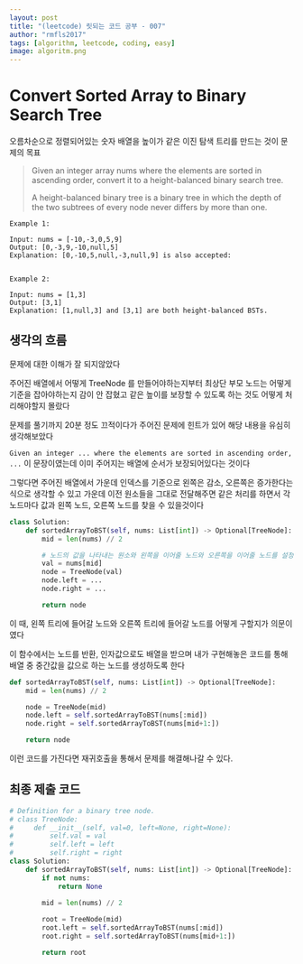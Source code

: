 ```yaml
---
layout: post
title: "(leetcode) 릿되는 코드 공부 - 007"
author: "rmfls2017"
tags: [algorithm, leetcode, coding, easy]
image: algoritm.png
---
```


# Convert Sorted Array to Binary Search Tree

오름차순으로 정렬되어있는 숫자 배열을 높이가 같은 이진 탐색 트리를 만드는 것이 문제의 목표

> Given an integer array nums where the elements are sorted in ascending order, convert it to a height-balanced binary search tree.
>
> A height-balanced binary tree is a binary tree in which the depth of the two subtrees of every node never differs by more than one.

```text
Example 1:

Input: nums = [-10,-3,0,5,9]
Output: [0,-3,9,-10,null,5]
Explanation: [0,-10,5,null,-3,null,9] is also accepted:


Example 2:

Input: nums = [1,3]
Output: [3,1]
Explanation: [1,null,3] and [3,1] are both height-balanced BSTs.
```

## 생각의 흐름

문제에 대한 이해가 잘 되지않았다

주어진 배열에서 어떻게 TreeNode 를 만들어야하는지부터 최상단 부모 노드는 어떻게 기준을 잡아야하는지 감이 안 잡혔고 같은 높이를 보장할 수 있도록 하는 것도 어떻게 처리해야할지 몰랐다

문제를 풀기까지 20분 정도 끄적이다가 주어진 문제에 힌트가 있어 해당 내용을 유심히 생각해보았다

`Given an integer ... where the elements are sorted in ascending order, ...` 이 문장이였는데 이미 주어지는 배열에 순서가 보장되어있다는 것이다

그렇다면 주어진 배열에서 가운데 인덱스를 기준으로 왼쪽은 감소, 오른쪽은 증가한다는 식으로 생각할 수 있고 가운데 이전 원소들을 그대로 전달해주면 같은 처리를 하면서 각 노드마다 값과 왼쪽 노드, 오른쪽 노드를 찾을 수 있을것이다

```python
class Solution:
    def sortedArrayToBST(self, nums: List[int]) -> Optional[TreeNode]:
        mid = len(nums) // 2

        # 노드의 값을 나타내는 원소와 왼쪽을 이어줄 노드와 오른쪽을 이어줄 노드를 설정해준다
        val = nums[mid]
        node = TreeNode(val)
        node.left = ...
        node.right = ...

        return node
```

이 때, 왼쪽 트리에 들어갈 노드와 오른쪽 트리에 들어갈 노드를 어떻게 구할지가 의문이였다

이 함수에서는 노드를 반환, 인자값으로도 배열을 받으며 내가 구현해놓은 코드를 통해 배열 중 중간값을 값으로 하는 노드를 생성하도록 한다

```python
def sortedArrayToBST(self, nums: List[int]) -> Optional[TreeNode]:
    mid = len(nums) // 2

    node = TreeNode(mid)
    node.left = self.sortedArrayToBST(nums[:mid])
    node.right = self.sortedArrayToBST(nums[mid+1:])

    return node
```

이런 코드를 가진다면 재귀호출을 통해서 문제를 해결해나갈 수 있다.

## 최종 제출 코드

```python
# Definition for a binary tree node.
# class TreeNode:
#     def __init__(self, val=0, left=None, right=None):
#         self.val = val
#         self.left = left
#         self.right = right
class Solution:
    def sortedArrayToBST(self, nums: List[int]) -> Optional[TreeNode]:
        if not nums:
            return None
        
        mid = len(nums) // 2

        root = TreeNode(mid)
        root.left = self.sortedArrayToBST(nums[:mid])
        root.right = self.sortedArrayToBST(nums[mid+1:])

        return root
```